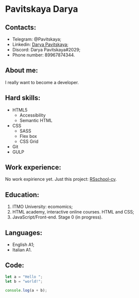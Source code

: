 # Pavitskaya Darya

## Contacts:

- Telegram: @Pavitskaya;
- Linkedin: [Darya Pavitskaya](https://www.linkedin.com/in/darya-pavitskaya-419b43205/ "click");
- Discord: Darya Pavitskaya#2029;
- Phone number: 89967874344.

## About me:

I really want to become a developer.

## Hard skills:

- HTML5
  - Accessibility
  - Semantic HTML
- CSS
  - SASS
  - Flex box
  - CSS Grid
- Git
- GULP

## Work experience:

No work expirience yet. Just this project: [RSschool-cv](https://darya-pavitskaya.github.io/travel/).

## Education:

1. ITMO University: ecomomics;
2. HTML academy, interactive online courses. HTML and CSS;
3. JavaScript/Front-end. Stage 0 (in progress).

## Languages:

- English A1;
- Italian А1.

## Code:

```javascript
let a = "Hello ";
let b = "world!";

console.log(a + b);
```
